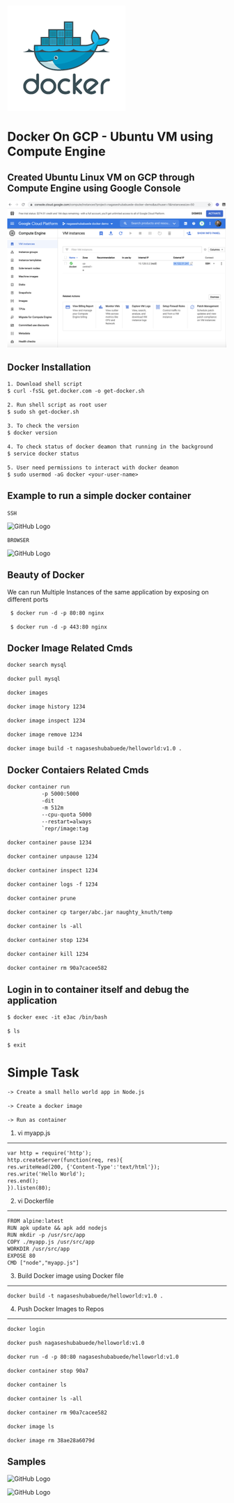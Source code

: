 ![GitHub Logo](/images/docker/dockerr.png)


Docker On GCP - Ubuntu VM using Compute Engine
============================================================

Created Ubuntu Linux VM on GCP through Compute Engine using Google Console 
--------------------------------------------------------------------------

![GitHub Logo](/images/docker/GCP_Compute_Engine.png)

Docker Installation
--------------------

```
1. Download shell script
$ curl -fsSL get.docker.com -o get-docker.sh

2. Run shell script as root user
$ sudo sh get-docker.sh
 
3. To check the version
$ docker version

4. To check status of docker deamon that running in the background
$ service docker status

5. User need permissions to interact with docker deamon
$ sudo usermod -aG docker <your-user-name>

 ```
 
 Example to run a simple docker container
 -----------------------------------------
 
 ``` SSH ```
 
 
 ![GitHub Logo](/images/docker/nginx_docker_container.png)
 
 
 ``` BROWSER ```
 
 ![GitHub Logo](/images/docker/nginx_browser_test.png)
 
 
 Beauty of Docker
 ----------------
 
 We can run Multiple Instances of the same application by exposing on different ports

```
 $ docker run -d -p 80:80 nginx
 
 $ docker run -d -p 443:80 nginx
 ```
 
 
 
 Docker Image Related Cmds
 --------------------------
 
``` 
docker search mysql

docker pull mysql

docker images

docker image history 1234

docker image inspect 1234

docker image remove 1234

docker image build -t nagaseshubabuede/helloworld:v1.0 .
```

 Docker Contaiers Related Cmds
 ------------------------------
 ```
docker container run 
			-p 5000:5000 
			-dit 
			-m 512m
			--cpu-quota 5000
			--restart=always 
			`repr/image:tag 

docker container pause 1234

docker container unpause 1234

docker container inspect 1234

docker container logs -f 1234

docker container prune

docker container cp targer/abc.jar naughty_knuth/temp

docker container ls -all

docker container stop 1234

docker container kill 1234

docker container rm 90a7cacee582
```

Login in to container itself and debug the application
-------------------------------------------------------

```
$ docker exec -it e3ac /bin/bash

$ ls

$ exit
```



Simple Task
===========

```
-> Create a small hello world app in Node.js

-> Create a docker image

-> Run as container
```

1. vi myapp.js
--------------

```
var http = require('http');
http.createServer(function(req, res){
res.writeHead(200, {'Content-Type':'text/html'});
res.write('Hello World');
res.end();
}).listen(80);
```

2. vi Dockerfile
-----------------

```
FROM alpine:latest
RUN apk update && apk add nodejs
RUN mkdir -p /usr/src/app
COPY ./myapp.js /usr/src/app
WORKDIR /usr/src/app
EXPOSE 80
CMD ["node","myapp.js"]
```

3. Build Docker image using Docker file
-----------------------------------------
```
docker build -t nagaseshubabuede/helloworld:v1.0 .
```

4. Push Docker Images to Repos
-------------------------------
```
docker login

docker push nagaseshubabuede/helloworld:v1.0

docker run -d -p 80:80 nagaseshubabuede/helloworld:v1.0

docker container stop 90a7

docker container ls

docker container ls -all

docker container rm 90a7cacee582

docker image ls

docker image rm 38ae28a6079d

```


Samples
--------

![GitHub Logo](/images/docker/Docker_myapp_1.png)

![GitHub Logo](/images/docker/Docker_myapp_2.png)



 
 
